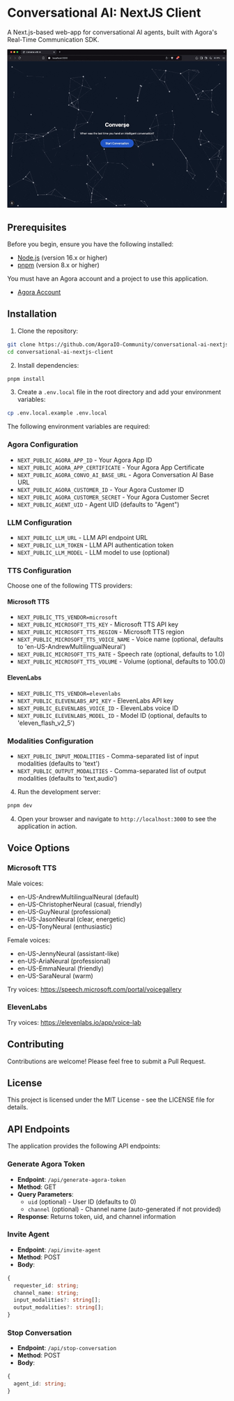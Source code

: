 # Conversational AI: NextJS Client

A Next.js-based web-app for conversational AI agents, built with Agora's Real-Time Communication SDK.

<img src="./.github/assets/Conversation-Ai-Client.gif" alt="Conversational AI Client" />

## Prerequisites

Before you begin, ensure you have the following installed:

- [Node.js](https://nodejs.org/) (version 16.x or higher)
- [pnpm](https://pnpm.io/) (version 8.x or higher)

You must have an Agora account and a project to use this application.

- [Agora Account](https://console.agora.io/)

## Installation

1. Clone the repository:

```bash
git clone https://github.com/AgoraIO-Community/conversational-ai-nextjs-client
cd conversational-ai-nextjs-client
```

2. Install dependencies:

```bash
pnpm install
```

3. Create a `.env.local` file in the root directory and add your environment variables:

```bash
cp .env.local.example .env.local
```

The following environment variables are required:

### Agora Configuration

- `NEXT_PUBLIC_AGORA_APP_ID` - Your Agora App ID
- `NEXT_PUBLIC_AGORA_APP_CERTIFICATE` - Your Agora App Certificate
- `NEXT_PUBLIC_AGORA_CONVO_AI_BASE_URL` - Agora Conversation AI Base URL
- `NEXT_PUBLIC_AGORA_CUSTOMER_ID` - Your Agora Customer ID
- `NEXT_PUBLIC_AGORA_CUSTOMER_SECRET` - Your Agora Customer Secret
- `NEXT_PUBLIC_AGENT_UID` - Agent UID (defaults to "Agent")

### LLM Configuration

- `NEXT_PUBLIC_LLM_URL` - LLM API endpoint URL
- `NEXT_PUBLIC_LLM_TOKEN` - LLM API authentication token
- `NEXT_PUBLIC_LLM_MODEL` - LLM model to use (optional)

### TTS Configuration

Choose one of the following TTS providers:

#### Microsoft TTS

- `NEXT_PUBLIC_TTS_VENDOR=microsoft`
- `NEXT_PUBLIC_MICROSOFT_TTS_KEY` - Microsoft TTS API key
- `NEXT_PUBLIC_MICROSOFT_TTS_REGION` - Microsoft TTS region
- `NEXT_PUBLIC_MICROSOFT_TTS_VOICE_NAME` - Voice name (optional, defaults to 'en-US-AndrewMultilingualNeural')
- `NEXT_PUBLIC_MICROSOFT_TTS_RATE` - Speech rate (optional, defaults to 1.0)
- `NEXT_PUBLIC_MICROSOFT_TTS_VOLUME` - Volume (optional, defaults to 100.0)

#### ElevenLabs

- `NEXT_PUBLIC_TTS_VENDOR=elevenlabs`
- `NEXT_PUBLIC_ELEVENLABS_API_KEY` - ElevenLabs API key
- `NEXT_PUBLIC_ELEVENLABS_VOICE_ID` - ElevenLabs voice ID
- `NEXT_PUBLIC_ELEVENLABS_MODEL_ID` - Model ID (optional, defaults to 'eleven_flash_v2_5')

### Modalities Configuration

- `NEXT_PUBLIC_INPUT_MODALITIES` - Comma-separated list of input modalities (defaults to 'text')
- `NEXT_PUBLIC_OUTPUT_MODALITIES` - Comma-separated list of output modalities (defaults to 'text,audio')

4. Run the development server:

```bash
pnpm dev
```

4. Open your browser and navigate to `http://localhost:3000` to see the application in action.

## Voice Options

### Microsoft TTS

Male voices:

- en-US-AndrewMultilingualNeural (default)
- en-US-ChristopherNeural (casual, friendly)
- en-US-GuyNeural (professional)
- en-US-JasonNeural (clear, energetic)
- en-US-TonyNeural (enthusiastic)

Female voices:

- en-US-JennyNeural (assistant-like)
- en-US-AriaNeural (professional)
- en-US-EmmaNeural (friendly)
- en-US-SaraNeural (warm)

Try voices: https://speech.microsoft.com/portal/voicegallery

### ElevenLabs

Try voices: https://elevenlabs.io/app/voice-lab

## Contributing

Contributions are welcome! Please feel free to submit a Pull Request.

## License

This project is licensed under the MIT License - see the LICENSE file for details.

## API Endpoints

The application provides the following API endpoints:

### Generate Agora Token

- **Endpoint**: `/api/generate-agora-token`
- **Method**: GET
- **Query Parameters**:
  - `uid` (optional) - User ID (defaults to 0)
  - `channel` (optional) - Channel name (auto-generated if not provided)
- **Response**: Returns token, uid, and channel information

### Invite Agent

- **Endpoint**: `/api/invite-agent`
- **Method**: POST
- **Body**:

```typescript
{
  requester_id: string;
  channel_name: string;
  input_modalities?: string[];
  output_modalities?: string[];
}
```

### Stop Conversation

- **Endpoint**: `/api/stop-conversation`
- **Method**: POST
- **Body**:

```typescript
{
  agent_id: string;
}
```
